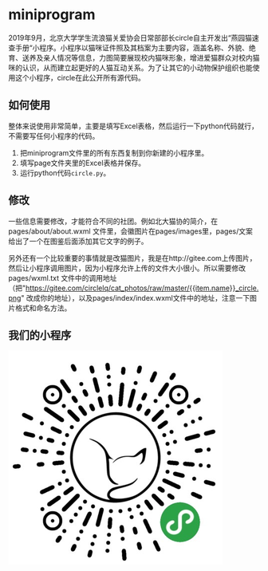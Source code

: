 # miniprogram

2019年9月，北京大学学生流浪猫关爱协会日常部部长circle自主开发出“燕园猫速查手册“小程序。小程序以猫咪证件照及其档案为主要内容，涵盖名称、外貌、绝育、送养及亲人情况等信息，力图简要展现校内猫咪形象，增进爱猫群众对校内猫咪的认识，从而建立起更好的人猫互动关系。为了让其它的小动物保护组织也能使用这个小程序，circle在此公开所有源代码。

## 如何使用

整体来说使用非常简单，主要是填写Excel表格，然后运行一下python代码就行，不需要写任何小程序的代码。

1. 把miniprogram文件里的所有东西复制到你新建的小程序里。
2. 填写page文件夹里的Excel表格并保存。
3. 运行python代码`circle.py`。

## 修改

一些信息需要修改，才能符合不同的社团。例如北大猫协的简介，在pages/about/about.wxml 文件里，会徽图片在pages/images里，pages/文案 给出了一个在图鉴后面添加其它文字的例子。

另外还有一个比较重要的事情就是改猫图片，我是在http://gitee.com上传图片，然后让小程序调用图片，因为小程序允许上传的文件大小很小。所以需要修改pages/wxml.txt 文件中的调用地址（把"https://gitee.com/circlelq/cat_photos/raw/master/{{item.name}}_circle.png" 改成你的地址），以及pages/index/index.wxml文件中的地址，注意一下图片格式和命名方法。

## 我们的小程序

![image](小程序.JPG)
